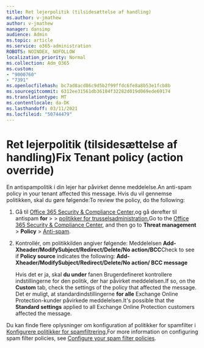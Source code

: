 ```yaml
---
title: Ret lejerpolitik (tilsidesættelse af handling)
ms.author: v-jmathew
author: v-jmathew
manager: dansimp
audience: Admin
ms.topic: article
ms.service: o365-administration
ROBOTS: NOINDEX, NOFOLLOW
localization_priority: Normal
ms.collection: Adm_O365
ms.custom:
- "9000760"
- "7391"
ms.openlocfilehash: bc7ad8acd86c9d5b2f99ffdc6fe8a8b53e1fcb8b
ms.sourcegitcommit: 6312ee31561db36104f32282d019d069ede69174
ms.translationtype: MT
ms.contentlocale: da-DK
ms.lasthandoff: 03/11/2021
ms.locfileid: "50744479"
---
```

# <a name="fix-tenant-policy-action-override"></a><span data-ttu-id="99bbf-102">Ret lejerpolitik (tilsidesættelse af handling)</span><span class="sxs-lookup"><span data-stu-id="99bbf-102">Fix Tenant policy (action override)</span></span>

<span data-ttu-id="99bbf-103">En antispampolitik i din lejer har påvirket denne meddelelse.</span><span class="sxs-lookup"><span data-stu-id="99bbf-103">An anti-spam policy in your tenant affected this message.</span></span> <span data-ttu-id="99bbf-104">Hvis du vil gennemse politikken, skal du gøre følgende:</span><span class="sxs-lookup"><span data-stu-id="99bbf-104">To review the policy, do the following:</span></span>

1. <span data-ttu-id="99bbf-105">Gå til [Office 365 Security & Compliance Center,](https://go.microsoft.com/fwlink/p/?linkid=2077143)og gå derefter til antispam **for**  >    >  [politikker for trusselsadministration.](https://go.microsoft.com/fwlink/?linkid=2101518)</span><span class="sxs-lookup"><span data-stu-id="99bbf-105">Go to the [Office 365 Security & Compliance Center](https://go.microsoft.com/fwlink/p/?linkid=2077143), and then go to **Threat management** > **Policy** > [Anti-spam](https://go.microsoft.com/fwlink/?linkid=2101518).</span></span>
2. <span data-ttu-id="99bbf-106">Kontrollér, om  politikkilden angiver følgende: Meddelelsen **Add-Xheader/ModifySubject/Redirect/Delete/No action/BCC**</span><span class="sxs-lookup"><span data-stu-id="99bbf-106">Check to see if **Policy source** indicates the following:  **Add-Xheader/ModifySubject/Redirect/Delete/No action/ BCC message**</span></span>

    <span data-ttu-id="99bbf-107">Hvis det er ja, skal **du under** fanen Brugerdefineret kontrollere indstillingerne for den politik, der har påvirket meddelelsen.</span><span class="sxs-lookup"><span data-stu-id="99bbf-107">If so, on the **Custom** tab, check the settings of the policy that affected the message.</span></span> <span data-ttu-id="99bbf-108">Det er muligt, at standardindstillingerne **for alle** Exchange Online Protection-kunder påvirkede meddelelsen.</span><span class="sxs-lookup"><span data-stu-id="99bbf-108">It's possible that the **Standard settings** applied to all Exchange Online Protection customers affected the message.</span></span>

<span data-ttu-id="99bbf-109">Du kan finde flere oplysninger om konfiguration af politikker for spamfilter i [Konfigurere politikker for spamfiltrering.](https://go.microsoft.com/fwlink/?linkid=2101431)</span><span class="sxs-lookup"><span data-stu-id="99bbf-109">For more information on configuring spam filter policies, see [Configure your spam filter policies](https://go.microsoft.com/fwlink/?linkid=2101431).</span></span>
